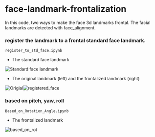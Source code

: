 # face-landmark-frontalization

In this code, two ways to make the face 3d landmarks frontal. The facial landmarks are detected with face_alignment.

### register the landmark to a frontal standard face landmark.

```
register_to_std_face.ipynb
```
* The standard face landmark

![Standard face landmark](https://user-images.githubusercontent.com/35858599/111261464-d118b700-8622-11eb-9603-9c335e8bdfad.png)

* The original landmark (left) and the frontalized landmark (right)
 
![Origial](https://user-images.githubusercontent.com/35858599/111260935-f35e0500-8621-11eb-8380-3b74250676ec.png)![registered_face](https://user-images.githubusercontent.com/35858599/111261505-dd047900-8622-11eb-94cb-3eb2977b855d.png)


### based on pitch, yaw, roll

```
Based_on_Rotation_Angle.ipynb
```

* The frontalized landmark

![based_on_rot](https://user-images.githubusercontent.com/35858599/111261966-a1b67a00-8623-11eb-9710-1aa11d9cddb9.png)


